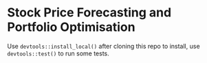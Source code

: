 # Stock Price Forecasting and Portfolio Optimisation

Use `devtools::install_local()` after cloning this repo to install, use `devtools::test()` to run some tests.
